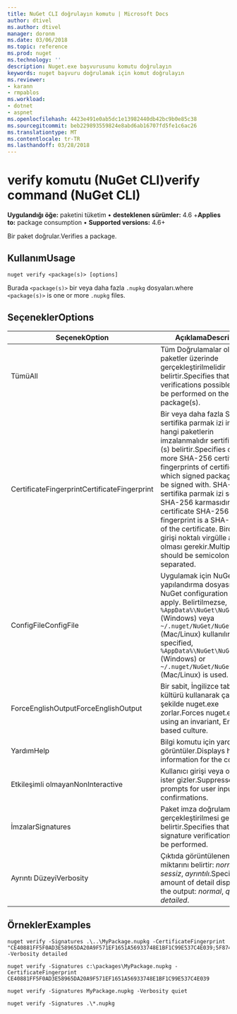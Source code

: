 ```yaml
---
title: NuGet CLI doğrulayın komutu | Microsoft Docs
author: dtivel
ms.author: dtivel
manager: doronm
ms.date: 03/06/2018
ms.topic: reference
ms.prod: nuget
ms.technology: ''
description: Nuget.exe başvurusunu komutu doğrulayın
keywords: nuget başvuru doğrulamak için komut doğrulayın
ms.reviewer:
- karann
- rmpablos
ms.workload:
- dotnet
- aspnet
ms.openlocfilehash: 4423e491e0ab5dc1e13982440db42bc9b0e85c38
ms.sourcegitcommit: beb229893559824e8abd6ab16707fd5fe1c6ac26
ms.translationtype: MT
ms.contentlocale: tr-TR
ms.lasthandoff: 03/28/2018
---
```

# <a name="verify-command-nuget-cli"></a><span data-ttu-id="c7550-104">verify komutu (NuGet CLI)</span><span class="sxs-lookup"><span data-stu-id="c7550-104">verify command (NuGet CLI)</span></span>

<span data-ttu-id="c7550-105">**Uygulandığı öğe:** paketini tüketim &bullet; **desteklenen sürümler:** 4.6 +</span><span class="sxs-lookup"><span data-stu-id="c7550-105">**Applies to:** package consumption &bullet; **Supported versions:** 4.6+</span></span>

<span data-ttu-id="c7550-106">Bir paket doğrular.</span><span class="sxs-lookup"><span data-stu-id="c7550-106">Verifies a package.</span></span>

## <a name="usage"></a><span data-ttu-id="c7550-107">Kullanım</span><span class="sxs-lookup"><span data-stu-id="c7550-107">Usage</span></span>

```cli
nuget verify <package(s)> [options]
```

<span data-ttu-id="c7550-108">Burada `<package(s)>` bir veya daha fazla `.nupkg` dosyaları.</span><span class="sxs-lookup"><span data-stu-id="c7550-108">where `<package(s)>` is one or more `.nupkg` files.</span></span>

## <a name="options"></a><span data-ttu-id="c7550-109">Seçenekler</span><span class="sxs-lookup"><span data-stu-id="c7550-109">Options</span></span>

| <span data-ttu-id="c7550-110">Seçenek</span><span class="sxs-lookup"><span data-stu-id="c7550-110">Option</span></span> | <span data-ttu-id="c7550-111">Açıklama</span><span class="sxs-lookup"><span data-stu-id="c7550-111">Description</span></span> |
| --- | --- |
| <span data-ttu-id="c7550-112">Tümü</span><span class="sxs-lookup"><span data-stu-id="c7550-112">All</span></span> | <span data-ttu-id="c7550-113">Tüm Doğrulamalar olası paketler üzerinde gerçekleştirilmelidir belirtir.</span><span class="sxs-lookup"><span data-stu-id="c7550-113">Specifies that all verifications possible should be performed on the package(s).</span></span> |
| <span data-ttu-id="c7550-114">CertificateFingerprint</span><span class="sxs-lookup"><span data-stu-id="c7550-114">CertificateFingerprint</span></span> | <span data-ttu-id="c7550-115">Bir veya daha fazla SHA-256 sertifika parmak izi imzalı hangi paketlerin imzalanmalıdır sertifikaların (s) belirtir.</span><span class="sxs-lookup"><span data-stu-id="c7550-115">Specifies one or more SHA-256 certificate fingerprints of certificates(s) which signed packages must be signed with.</span></span> <span data-ttu-id="c7550-116">SHA-256 sertifika parmak izi sertifika SHA-256 karmasıdır.</span><span class="sxs-lookup"><span data-stu-id="c7550-116">A certificate SHA-256 fingerprint is a SHA-256 hash of the certificate.</span></span> <span data-ttu-id="c7550-117">Birden çok girişi noktalı virgülle ayrılmış olması gerekir.</span><span class="sxs-lookup"><span data-stu-id="c7550-117">Multiple inputs should be semicolon separated.</span></span> |
| <span data-ttu-id="c7550-118">ConfigFile</span><span class="sxs-lookup"><span data-stu-id="c7550-118">ConfigFile</span></span> | <span data-ttu-id="c7550-119">Uygulamak için NuGet yapılandırma dosyası.</span><span class="sxs-lookup"><span data-stu-id="c7550-119">The NuGet configuration file to apply.</span></span> <span data-ttu-id="c7550-120">Belirtilmezse, `%AppData%\NuGet\NuGet.Config` (Windows) veya `~/.nuget/NuGet/NuGet.Config` (Mac/Linux) kullanılır.</span><span class="sxs-lookup"><span data-stu-id="c7550-120">If not specified, `%AppData%\NuGet\NuGet.Config` (Windows) or `~/.nuget/NuGet/NuGet.Config` (Mac/Linux) is used.</span></span>|
| <span data-ttu-id="c7550-121">ForceEnglishOutput</span><span class="sxs-lookup"><span data-stu-id="c7550-121">ForceEnglishOutput</span></span> | <span data-ttu-id="c7550-122">Bir sabit, İngilizce tabanlı kültürü kullanarak çalışacak şekilde nuget.exe zorlar.</span><span class="sxs-lookup"><span data-stu-id="c7550-122">Forces nuget.exe to run using an invariant, English-based culture.</span></span> |
| <span data-ttu-id="c7550-123">Yardım</span><span class="sxs-lookup"><span data-stu-id="c7550-123">Help</span></span> | <span data-ttu-id="c7550-124">Bilgi komutu için yardımı görüntüler.</span><span class="sxs-lookup"><span data-stu-id="c7550-124">Displays help information for the command.</span></span> |
| <span data-ttu-id="c7550-125">Etkileşimli olmayan</span><span class="sxs-lookup"><span data-stu-id="c7550-125">NonInteractive</span></span> | <span data-ttu-id="c7550-126">Kullanıcı girişi veya onayı için ister gizler.</span><span class="sxs-lookup"><span data-stu-id="c7550-126">Suppresses prompts for user input or confirmations.</span></span> |
| <span data-ttu-id="c7550-127">İmzalar</span><span class="sxs-lookup"><span data-stu-id="c7550-127">Signatures</span></span> | <span data-ttu-id="c7550-128">Paket imza doğrulaması gerçekleştirilmesi gerektiğini belirtir.</span><span class="sxs-lookup"><span data-stu-id="c7550-128">Specifies that package signature verification should be performed.</span></span> |
| <span data-ttu-id="c7550-129">Ayrıntı Düzeyi</span><span class="sxs-lookup"><span data-stu-id="c7550-129">Verbosity</span></span> | <span data-ttu-id="c7550-130">Çıktıda görüntülenen ayrıntı miktarını belirtir: *normal*, *sessiz*, *ayrıntılı*.</span><span class="sxs-lookup"><span data-stu-id="c7550-130">Specifies the amount of detail displayed in the output: *normal*, *quiet*, *detailed*.</span></span> |

## <a name="examples"></a><span data-ttu-id="c7550-131">Örnekler</span><span class="sxs-lookup"><span data-stu-id="c7550-131">Examples</span></span>

```cli
nuget verify -Signatures .\..\MyPackage.nupkg -CertificateFingerprint "CE40881FF5F0AD3E58965DA20A9F571EF1651A56933748E1BF1C99E537C4E039;5F874AAF47BCB268A19357364E7FBB09D6BF9E8A93E1229909AC5CAC865802E2" -Verbosity detailed

nuget verify -Signatures c:\packages\MyPackage.nupkg -CertificateFingerprint CE40881FF5F0AD3E58965DA20A9F571EF1651A56933748E1BF1C99E537C4E039

nuget verify -Signatures MyPackage.nupkg -Verbosity quiet

nuget verify -Signatures .\*.nupkg
```